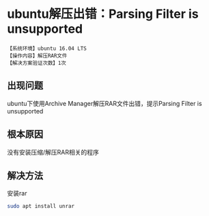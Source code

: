 # ubuntu解压出错：Parsing Filter is unsupported
`【系统环境】ubuntu 16.04 LTS`  
`【操作内容】解压RAR文件`  
`【解决方案验证次数】1次`  
## <i class="fa fa-question-circle"></i> 出现问题
ubuntu下使用Archive Manager解压RAR文件出错，提示Parsing Filter is unsupported
## <i class="fa fa-bullseye"></i> 根本原因
没有安装压缩/解压RAR相关的程序
## <i class="fa fa-check-circle"></i> 解决方法
安装rar
```bash
sudo apt install unrar
```
